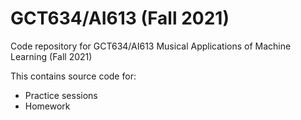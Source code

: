 # GCT634/AI613 (Fall 2021)
Code repository for GCT634/AI613 Musical Applications of Machine Learning (Fall 2021)

This contains source code for: 
- Practice sessions
- Homework


